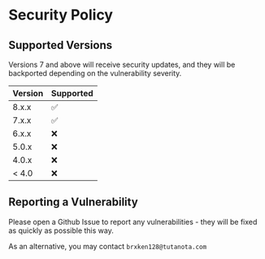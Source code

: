 # Security Policy

## Supported Versions

Versions 7 and above will receive security updates, and they will be backported depending on the vulnerability severity.

| Version | Supported          |
| ------- | ------------------ |
| 8.x.x   | ✅                  |
| 7.x.x   | ✅                  |
| 6.x.x   | :x:                |
| 5.0.x   | :x:                |
| 4.0.x   | :x:                |
| < 4.0   | :x:                |

## Reporting a Vulnerability

Please open a Github Issue to report any vulnerabilities - they will be fixed as quickly as possible this way.

As an alternative, you may contact `brxken128@tutanota.com`